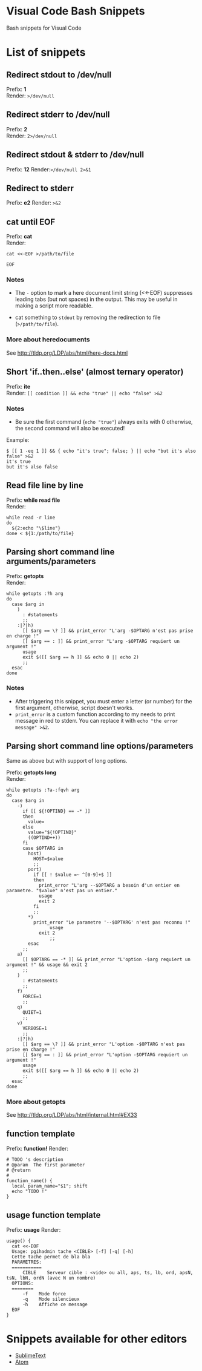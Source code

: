 # Visual Code Bash Snippets
Bash snippets for Visual Code

# List of snippets

## Redirect stdout to /dev/null

Prefix: **1**  
Render: `>/dev/null`

## Redirect stderr to /dev/null

Prefix: **2**  
Render: `2>/dev/null`

## Redirect stdout & stderr to /dev/null

Prefix: **12**
Render:`>/dev/null 2>&1`

## Redirect to stderr

Prefix: **e2**
Render: `>&2`

## cat until EOF

Prefix: **cat**  
Render:

    cat <<-EOF >/path/to/file

    EOF

### Notes
- The `-` option to mark a here document limit string (<<-EOF) suppresses leading tabs (but not spaces) in the output. This may be useful in making a script more readable.

- cat something to `stdout` by removing the redirection to file (`>/path/to/file`).

### More about heredocuments

See http://tldp.org/LDP/abs/html/here-docs.html

## Short 'if..then..else' (almost ternary operator)

Prefix: **ite**  
Render: `[[ condition ]] && echo "true" || echo "false" >&2`

### Notes
- Be sure the first command (`echo "true"`) always exits with 0 otherwise, the second command will also be executed!

Example:

    $ [[ 1 -eq 1 ]] && { echo "it's true"; false; } || echo "but it's also false" >&2
    it's true
    but it's also false

## Read file line by line

Prefix: **while read file**  
Render:

    while read -r line
    do
      ${2:echo "\$line"}
    done < ${1:/path/to/file}

## Parsing short command line arguments/parameters

Prefix: **getopts**  
Render:

    while getopts :?h arg
    do
      case $arg in
        )
          : #statements
          ;;
        :|?|h)
          [[ $arg == \? ]] && print_error "L'arg -$OPTARG n'est pas prise en charge !"
          [[ $arg == : ]] && print_error "L'arg -$OPTARG requiert un argument !"
          usage
          exit $([[ $arg == h ]] && echo 0 || echo 2)
          ;;
      esac
    done

### Notes
- After triggering this snippet, you must enter a letter (or number) for the first argument, otherwise, script doesn't works.
- `print_error` is a custom function according to my needs to print message in red to stderr. You can replace it with `echo "the error message" >&2`.

## Parsing short command line options/parameters

Same as above but with support of long options.

Prefix: **getopts long**  
Render:

    while getopts :?a-:fqvh arg
    do
      case $arg in
        -)
          if [[ ${!OPTIND} == -* ]]
          then
            value=
          else
            value="${!OPTIND}"
            ((OPTIND++))
          fi
          case $OPTARG in
            host)
              HOST=$value
              ;;
            port)
              if [[ ! $value =~ ^[0-9]+$ ]]
              then
                print_error "L'arg --$OPTARG a besoin d'un entier en parametre. "$value" n'est pas un entier."
                usage
                exit 2
              fi
              ;;
            *)
              print_error "Le parametre '--$OPTARG' n'est pas reconnu !"
                    usage
                exit 2
                    ;;
            esac
          ;;
        a)
          [[ $OPTARG == -* ]] && print_error "L'option -$arg requiert un argument !" && usage && exit 2
          ;;
        )
          : #statements
          ;;
        f)
          FORCE=1
          ;;
        q)
          QUIET=1
          ;;
        v)
          VERBOSE=1
          ;;
        :|?|h)
          [[ $arg == \? ]] && print_error "L'option -$OPTARG n'est pas prise en charge !"
          [[ $arg == : ]] && print_error "L'option -$OPTARG requiert un argument !"
          usage
          exit $([[ $arg == h ]] && echo 0 || echo 2)
          ;;
      esac
    done

### More about getopts
See http://tldp.org/LDP/abs/html/internal.html#EX33

## function template

Prefix: **function!**
Render:

    # TODO 's description
    # @param  The first parameter
    # @return
    #
    function_name() {
      local param_name="$1"; shift
      echo "TODO !"
    }

## usage function template

Prefix: **usage**
Render:

    usage() {
      cat <<-EOF
      Usage: pgihadmin tache <CIBLE> [-f] [-q] [-h]
      Cette tache permet de bla bla
      PARAMETRES:
      ===========
          CIBLE    Serveur cible : <vide> ou all, aps, ts, lb, ord, apsN, tsN, lbN, ordN (avec N un nombre)
      OPTIONS:
      ========
          -f    Mode force
          -q    Mode silencieux
          -h    Affiche ce message
      EOF
    }
    
# Snippets available for other editors

- [SublimeText](https://github.com/Janfy/Sublime-Bash-Snippets)
- [Atom](https://github.com/Janfy/Atom-Bash-Snippets)
